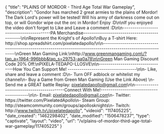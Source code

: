 {
    "title": "PLAINS OF MORDOR - Third Age Total War Gameplay",
    "description": "Gondor has marched 2 great armies to the plains of Mordor!  The Dark Lord's power will be tested!  Will his army of darkness come out on top, or will Gondor wipe out the orc in Mordor!  Enjoy :D\n\nIf you enjoyed the video don't forget to Like and Leave a comment :D\n\n-----------------------------------------PA Merchandise----------------------------------------------\n\nRepresent the Knight's of Apollo!\nBuy a T-shirt Here: http:\/\/shop.spreadshirt.com\/pixelatedapollo\/\n\n---------------------------------------------------------------------------------------------------------------\nGreen Man Gaming Link:\nhttp:\/\/www.greenmangaming.com\/?tap_a=1964-996bbb&tap_s=29753-aa0a78\n\nGreen Man Gaming Discount Code 20% Off:\nPIXELA-TEDAPO-LLOSVE\n\n----------------------------------How You Can Support Me! -----------------------------------\n\n- Like, share and leave a comment :D\n- Turn OFF adblock or whitelist my channel\n- Buy a Game from Green Man Gaming (Use the Link Above) \n- Send me a GREAT battle Replay: pixelatedapollo@gmail.com\n\n------------------------------------------Connect With Me!-----------------------------------------\n\n- Email: pixelatedapollo@gmail.com\n- Twitter: https:\/\/twitter.com\/PixelatedApollo\n- Steam Group:  http:\/\/steamcommunity.com\/groups\/apollosknights\n- Twitch: http:\/\/www.twitch.tv\/pixelatedapollo",
    "videoid": "117405225",
    "date_created": "1462298402",
    "date_modified": "1506478237",
    "type": "captivate",
    "layout": "video",
    "url": "\/v\/plains-of-mordor-third-age-total-war-gameplay\/117405225"
}